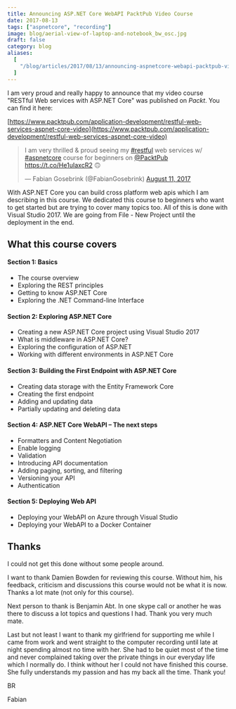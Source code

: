 ```yaml
---
title: Announcing ASP.NET Core WebAPI PacktPub Video Course
date: 2017-08-13
tags: ["aspnetcore", "recording"]
image: blog/aerial-view-of-laptop-and-notebook_bw_osc.jpg
draft: false
category: blog
aliases:
  [
    "/blog/articles/2017/08/13/announcing-aspnetcore-webapi-packtpub-video-course/",
  ]
---
```


I am very proud and really happy to announce that my video course "RESTful Web services with ASP.NET Core" was published on _Packt_. You can find it here:

[https://www.packtpub.com/application-development/restful-web-services-aspnet-core-video](https://www.packtpub.com/application-development/restful-web-services-aspnet-core-video)

<blockquote class="twitter-tweet" data-partner="tweetdeck"><p lang="en" dir="ltr">I am very thrilled &amp; proud seeing my <a href="https://twitter.com/hashtag/restful?src=hash">#restful</a> web services w/ <a href="https://twitter.com/hashtag/aspnetcore?src=hash">#aspnetcore</a> course for beginners on <a href="https://twitter.com/PacktPub">@PacktPub</a> <a href="https://t.co/He1uIaxcR2">https://t.co/He1uIaxcR2</a> 🙃</p>&mdash; Fabian Gosebrink (@FabianGosebrink) <a href="https://twitter.com/FabianGosebrink/status/896027426714787841">August 11, 2017</a></blockquote>
<script async src="//platform.twitter.com/widgets.js" charset="utf-8"></script>

With ASP.NET Core you can build cross platform web apis which I am describing in this course. We dedicated this course to beginners who want to get started but are trying to cover many topics too. All of this is done with Visual Studio 2017. We are going from File - New Project until the deployment in the end.

## What this course covers

#### Section 1: Basics

- The course overview
- Exploring the REST principles
- Getting to know ASP.NET Core
- Exploring the .NET Command-line Interface

#### Section 2: Exploring ASP.NET Core

- Creating a new ASP.NET Core project using Visual Studio 2017
- What is middleware in ASP.NET Core?
- Exploring the configuration of ASP.NET
- Working with different environments in ASP.NET Core

#### Section 3: Building the First Endpoint with ASP.NET Core

- Creating data storage with the Entity Framework Core
- Creating the first endpoint
- Adding and updating data
- Partially updating and deleting data

#### Section 4: ASP.NET Core WebAPI – The next steps

- Formatters and Content Negotiation
- Enable logging
- Validation
- Introducing API documentation
- Adding paging, sorting, and filtering
- Versioning your API
- Authentication

#### Section 5: Deploying Web API

- Deploying your WebAPI on Azure through Visual Studio
- Deploying your WebAPI to a Docker Container

## Thanks

I could not get this done without some people around.

I want to thank Damien Bowden for reviewing this course. Without him, his feedback, criticism and discussions this course would not be what it is now. Thanks a lot mate (not only for this course).

Next person to thank is Benjamin Abt. In one skype call or another he was there to discuss a lot topics and questions I had. Thank you very much mate.

Last but not least I want to thank my girlfriend for supporting me while I came from work and went straight to the computer recording until late at night spending almost no time with her. She had to be quiet most of the time and never complained taking over the private things in our everyday life which I normally do. I think without her I could not have finished this course. She fully understands my passion and has my back all the time. Thank you!

BR

Fabian
